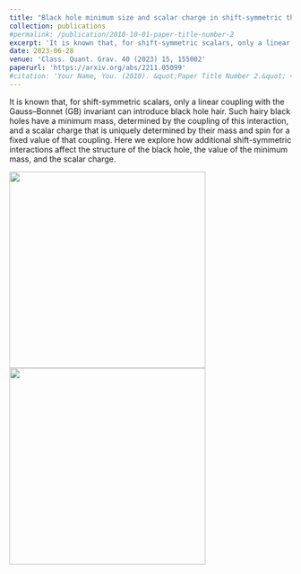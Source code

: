 ```yaml
---
title: "Black hole minimum size and scalar charge in shift-symmetric theories"
collection: publications
#permalink: /publication/2010-10-01-paper-title-number-2
excerpt: 'It is known that, for shift-symmetric scalars, only a linear coupling with the Gauss–Bonnet (GB) invariant can introduce black hole hair. Such hairy black holes have a minimum mass, determined by the coupling of this interaction, and a scalar charge that is uniquely determined by their mass and spin for a fixed value of that coupling...'
date: 2023-06-28
venue: 'Class. Quant. Grav. 40 (2023) 15, 155002'
paperurl: 'https://arxiv.org/abs/2211.05099'
#citation: 'Your Name, You. (2010). &quot;Paper Title Number 2.&quot; <i>Journal 1</i>. 1(2).'
---
```


It is known that, for shift-symmetric scalars, only a linear coupling with the Gauss–Bonnet (GB) invariant can introduce black hole hair. Such hairy black holes have a minimum mass, determined by the coupling of this interaction, and a scalar charge that is uniquely determined by their mass and spin for a fixed value of that coupling. Here we explore how additional shift-symmetric interactions affect the structure of the black hole, the value of the minimum mass, and the scalar charge.

<img src="https://inspirehep.net/files/b6e9153a6eb4d9a1af38b8207b40352a" width="350">     <img src="https://inspirehep.net/files/35d9e40e6deb67d42242924cb793a609" width="350">



<!-- [Download paper here](http://academicpages.github.io/files/paper2.pdf) -->

